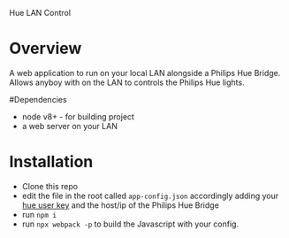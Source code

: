 Hue LAN Control

# Overview

A web application to run on your local LAN alongside a Philips Hue Bridge. Allows anyboy with on the LAN to controls the Philips Hue lights.

#Dependencies

* node v8+ - for building project
* a web server on your LAN

# Installation

* Clone this repo
* edit the file in the root called `app-config.json` accordingly adding your [hue user key](https://www.developers.meethue.com/documentation/getting-started) and the host/ip of the Philips Hue Bridge
* run `npm i`
* run `npx webpack -p` to build the Javascript with your config.